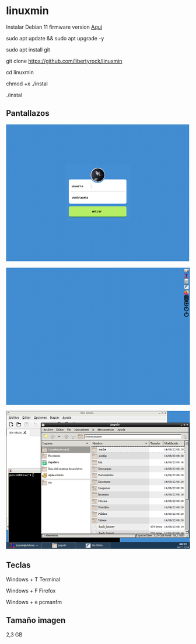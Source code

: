# linuxmin

Instalar Debian 11 firmware version [Aquí](https://cdimage.debian.org/cdimage/unofficial/non-free/cd-including-firmware/current/amd64/iso-cd/)

sudo apt update && sudo apt upgrade -y

sudo apt install git

git clone https://github.com/libertyrock/linuxmin

cd linuxmin

chmod +x ./instal

./instal

## Pantallazos

![](linuxmin_login.png)

![](linuxmin_barraV.png)

![](linuxmin_barraH.png)

## Teclas

Windows + T Terminal

Windows + F Firefox

Windows + e pcmanfm

## Tamaño imagen

2,3 GB

